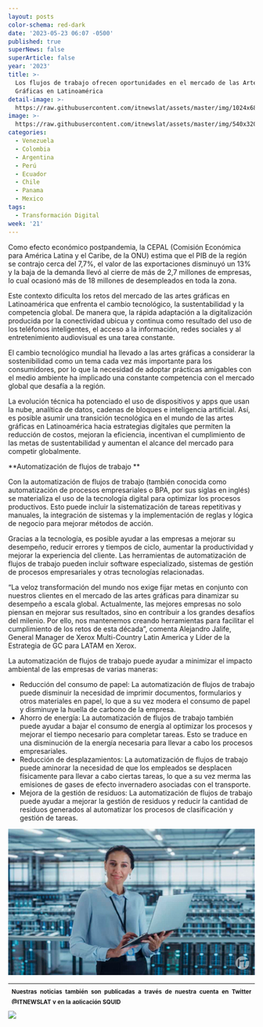 ```yaml
---
layout: posts
color-schema: red-dark
date: '2023-05-23 06:07 -0500'
published: true
superNews: false
superArticle: false
year: '2023'
title: >-
  Los flujos de trabajo ofrecen oportunidades en el mercado de las Artes
  Gráficas en Latinoamérica
detail-image: >-
  https://raw.githubusercontent.com/itnewslat/assets/master/img/1024x680/admin-DC-g.jpg
image: >-
  https://raw.githubusercontent.com/itnewslat/assets/master/img/540x320/admin-DC-p.jpg
categories:
  - Venezuela
  - Colombia
  - Argentina
  - Perú
  - Ecuador
  - Chile
  - Panama
  - Mexico
tags:
  - Transformación Digital
week: '21'
---
```

Como efecto económico postpandemia, la CEPAL (Comisión Económica para América Latina y el Caribe, de la ONU) estima que el PIB de la región se contrajo cerca del 7,7%, el valor de las exportaciones disminuyó un 13% y la baja de la demanda llevó al cierre de más de 2,7 millones de empresas, lo cual ocasionó más de 18 millones de desempleados en toda la zona. 

Este contexto dificulta los retos del mercado de las artes gráficas en Latinoamérica que enfrenta el cambio tecnológico, la sustentabilidad y la competencia global. De manera que, la rápida adaptación a la digitalización producida por la conectividad ubicua y continua como resultado del uso de los teléfonos inteligentes, el acceso a la información, redes sociales y al entretenimiento audiovisual es una tarea constante.

El cambio tecnológico mundial ha llevado a las artes gráficas a considerar la sostenibilidad como un tema cada vez más importante para los consumidores, por lo que la necesidad de adoptar prácticas amigables con el medio ambiente ha implicado una constante competencia con el mercado global que desafía a la región.

La evolución técnica ha potenciado el uso de dispositivos y apps que usan la nube, analítica de datos, cadenas de bloques e inteligencia artificial. Así, es posible asumir una transición tecnológica en el mundo de las artes gráficas en Latinoamérica hacia estrategias digitales que permiten la reducción de costos, mejoran la eficiencia, incentivan el cumplimiento de las metas de sustentabilidad y aumentan el alcance del mercado para competir globalmente.

**Automatización de flujos de trabajo  **

Con la automatización de flujos de trabajo (también conocida como automatización de procesos empresariales o BPA, por sus siglas en inglés) se materializa el uso de la tecnología digital para optimizar los procesos productivos. Esto puede incluir la sistematización de tareas repetitivas y manuales, la integración de sistemas y la implementación de reglas y lógica de negocio para mejorar métodos de acción.

Gracias a la tecnología, es posible ayudar a las empresas a mejorar su desempeño, reducir errores y tiempos de ciclo, aumentar la productividad y mejorar la experiencia del cliente. Las herramientas de automatización de flujos de trabajo pueden incluir software especializado, sistemas de gestión de procesos empresariales y otras tecnologías relacionadas.

“La veloz transformación del mundo nos exige fijar metas en conjunto con nuestros clientes en el mercado de las artes gráficas para dinamizar su desempeño a escala global. Actualmente, las mejores empresas no solo piensan en mejorar sus resultados, sino en contribuir a los grandes desafíos del milenio. Por ello, nos mantenemos creando herramientas para facilitar el cumplimiento de los retos de esta década”, comenta Alejandro Jalife, General Manager de Xerox Multi-Country Latin America y Líder de la Estrategia de GC para LATAM en Xerox.

La automatización de flujos de trabajo puede ayudar a minimizar el impacto ambiental de las empresas de varias maneras:

- Reducción del consumo de papel: La automatización de flujos de trabajo puede disminuir la necesidad de imprimir documentos, formularios y otros materiales en papel, lo que a su vez modera el consumo de papel y disminuye la huella de carbono de la empresa.
- Ahorro de energía: La automatización de flujos de trabajo también puede ayudar a bajar el consumo de energía al optimizar los procesos y mejorar el tiempo necesario para completar tareas. Esto se traduce en una disminución de la energía necesaria para llevar a cabo los procesos empresariales.
- Reducción de desplazamientos: La automatización de flujos de trabajo puede aminorar la necesidad de que los empleados se desplacen físicamente para llevar a cabo ciertas tareas, lo que a su vez merma las emisiones de gases de efecto invernadero asociadas con el transporte.
- Mejora de la gestión de residuos: La automatización de flujos de trabajo puede ayudar a mejorar la gestión de residuos y reducir la cantidad de residuos generados al automatizar los procesos de clasificación y gestión de tareas.

![](https://raw.githubusercontent.com/itnewslat/assets/master/img/540x320/admin-DC-p.jpg)

<table style="height: 42px;" width="569">
<tbody>
<tr>
<td style="text-align: justify;"><sub><strong>Nuestras noticias también son publicadas a través de nuestra cuenta en Twitter <a href="https://twitter.com/itnewslat?lang=es">@ITNEWSLAT</a> y en la aplicación <a href="https://squidapp.co/en/">SQUID</a></strong></sub></td>
</tr>
</tbody>
</table>
<img src="https://tracker.metricool.com/c3po.jpg?hash=56f88a41e39ab42c063cc51676587a04"/>
